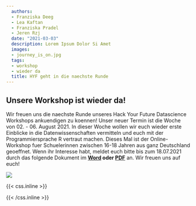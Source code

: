 ```yaml
---
  authors:
  - Franziska Deeg
  - Lea Kaftan
  - Franziska Pradel
  - Jeren Rzj
  date: "2021-03-03"
  description: Lorem Ipsum Dolor Si Amet
  images:
  - journey_is_on.jpg
  tags:
  - workshop
  - wieder da
  title: HYF geht in die naechste Runde
---
```

  
  
  ## Unsere Workshop ist wieder da!
<!--more-->
Wir freuen uns die naechste Runde unseres Hack Your Future Datascience Workshops ankuendigen zu koennen! Unser neuer Termin ist die Woche von 02. - 06. August 2021. In dieser Woche wollen wir euch wieder erste Einblicke in die Datenwissenschaften vermitteln und euch mit der Programmiersprache R vertraut machen. Dieses Mal ist der Online-Workshop fuer Schuelerinnen zwischen 16-18 Jahren aus ganz Deutschland geoeffnet. Wenn ihr Interesse habt, meldet euch bitte bis zum 18.07.2021 durch das folgende Dokument im **[Word](https://www.dropbox.com/s/91z9nal5l2za1lr/Anmeldeformular.docx?dl=0) oder [PDF](https://www.dropbox.com/s/iw5kjuv6zzt1f4r/Anmeldeformular.pdf?dl=0)** an. Wir freuen uns auf euch!
  

![](/post/ergebnisse_files/journey_is_on.jpg)


{{< css.inline >}}
<style>
.canon { background: white; width: 100%; height: auto;}
</style>
{{< /css.inline >}}


